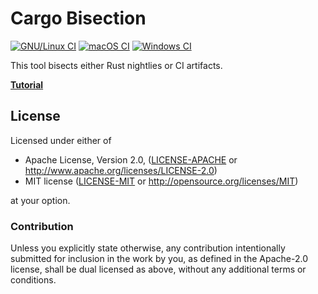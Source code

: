 # Cargo Bisection

[![GNU/Linux CI](https://github.com/rust-lang/cargo-bisect-rustc/workflows/GNU/Linux%20CI/badge.svg)](https://github.com/rust-lang/cargo-bisect-rustc/actions?query=workflow%3A%22GNU%2FLinux+CI%22)
[![macOS CI](https://github.com/rust-lang/cargo-bisect-rustc/workflows/macOS%20CI/badge.svg)](https://github.com/rust-lang/cargo-bisect-rustc/actions?query=workflow%3A%22macOS+CI%22)
[![Windows CI](https://github.com/rust-lang/cargo-bisect-rustc/workflows/Windows%20CI/badge.svg)](https://github.com/rust-lang/cargo-bisect-rustc/actions?query=workflow%3A%22Windows+CI%22)

This tool bisects either Rust nightlies or CI artifacts.

[**Tutorial**](TUTORIAL.md)

## License

Licensed under either of

 * Apache License, Version 2.0, ([LICENSE-APACHE](LICENSE-APACHE) or http://www.apache.org/licenses/LICENSE-2.0)
 * MIT license ([LICENSE-MIT](LICENSE-MIT) or http://opensource.org/licenses/MIT)

at your option.

### Contribution

Unless you explicitly state otherwise, any contribution intentionally submitted for inclusion in the
work by you, as defined in the Apache-2.0 license, shall be dual licensed as above, without any
additional terms or conditions.
